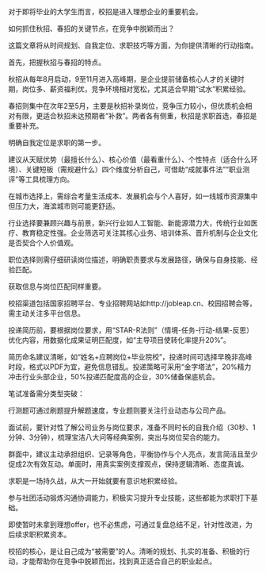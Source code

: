 对于即将毕业的大学生而言，校招是进入理想企业的重要机会。

如何抓住秋招、春招的关键节点，在竞争中脱颖而出？

这篇文章将从时间规划、自我定位、求职技巧等方面，为你提供清晰的行动指南。

首先，把握秋招与春招的特点。

秋招从每年8月启动，9至11月进入高峰期，是企业提前储备核心人才的关键时期，岗位多、薪资福利优，竞争环境相对宽松，尤其适合早期“试水”积累经验。

春招则集中在次年2至5月，主要是秋招补录岗位，竞争压力较小，但优质机会相对有限，更适合秋招未达预期者“补救”。两者各有侧重，秋招是求职首选，春招是重要补充。

明确自我定位是求职的第一步。

建议从天赋优势（最擅长什么）、核心价值（最看重什么）、个性特点（适合什么环境）、关键短板（需规避什么）四个维度分析自己，可借助“成就事件法”“职业测评”等工具梳理方向。

在城市选择上，需综合考量生活成本、发展机会与个人喜好，如一线城市资源集中但压力大，海滨城市则可能更舒适。

行业选择要兼顾兴趣与前景，新兴行业如人工智能、新能源潜力大，传统行业如医疗、教育稳定性强。企业筛选可关注其核心业务、培训体系、晋升机制与企业文化是否契合个人价值观。

职位选择则需仔细研读岗位描述，明确职责要求与发展路径，确保与自身技能、经验匹配。

获取信息与岗位匹配同样重要。

校招渠道包括国家招聘平台、专业招聘网站如http://jobleap.cn、校园招聘会等，需主动关注多平台信息。

投递简历前，要根据岗位要求，用“STAR-R法则”（情境-任务-行动-结果-反思）优化内容，用数据化成果证明匹配度，如“主导项目使转化率提升20%”。

简历命名建议清晰，如“姓名+应聘岗位+毕业院校”，投递时间可选择早晚非高峰时段，格式以PDF为宜，避免信息错乱。投递策略可采用“金字塔法”，20%精力冲击行业头部企业，50%投递匹配度高的企业，30%储备保底机会。

笔试准备需分类型突破：

行测题可通过刷题提升解题速度，专业题则要关注行业动态与公司产品。

面试前，要针对性了解公司业务与岗位要求，准备不同时长的自我介绍（30秒、1分钟、3分钟），梳理宝洁八大问等经典案例，突出与岗位契合的能力。

群面中，建议主动承担组织、记录等角色，平衡协作与个人亮点，发言简洁且至少促成2次有效互动。单面时，用真实案例支撑观点，保持逻辑清晰、态度真诚。

求职是一场持久战，从大一开始就要有意识地积累经验。

参与社团活动锻炼沟通协调能力，积极实习提升专业技能，这些都能为求职打下基础。

即使暂时未拿到理想offer，也不必焦虑，可通过复盘总结不足，针对性改进，为后续求职积累资本。

校招的核心，是让自己成为“被需要”的人。清晰的规划、扎实的准备、积极的行动，才能帮助你在竞争中脱颖而出，找到真正适合自己的职业起点。